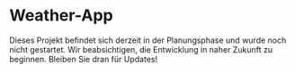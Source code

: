 # Weather-App
Dieses Projekt befindet sich derzeit in der Planungsphase und wurde noch nicht gestartet. Wir beabsichtigen, die Entwicklung in naher Zukunft zu beginnen. Bleiben Sie dran für Updates!
